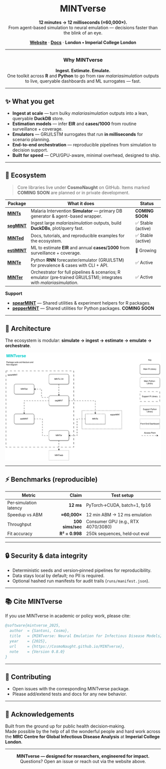 <div align="center">

# MINTverse

**12 minutes → 12 milliseconds (≈60,000×).**  
From agent-based simulation to neural emulation — decisions faster than the blink of an eye.

[**Website**](https://CosmoNaught.github.io/MINTverse) · [**Docs**](https://CosmoNaught.github.io/MINTverse/docs) · **London • Imperial College London**

</div>

---

<div align="center">

### Why MINTverse

**Ingest. Estimate. Emulate.**  
One toolkit across **R** and **Python** to go from raw *malariasimulation* outputs to live, queryable dashboards and ML surrogates — fast.

</div>


---

## ✨ What you get

- **Ingest at scale** — turn bulky *malariasimulation* outputs into a lean, queryable **DuckDB** store.
- **Estimation models** — infer **EIR** and **cases/1000** from routine surveillance + coverage.
- **Emulators** — GRU/LSTM surrogates that run **in milliseconds** for scenario planning.
- **End-to-end orchestration** — reproducible pipelines from simulation to decision support.
- **Built for speed** — CPU/GPU-aware, minimal overhead, designed to ship.

---

## 🧭 Ecosystem

> Core libraries live under **CosmoNaught** on GitHub. Items marked **COMING SOON** are planned or in private development.

| Package | What it does | Status |
|---|---|---|
| **[MINTs](https://github.com/CosmoNaught/MINTs)** | Malaria Intervention **Simulator** — primary DB generator & agent-based wrapper. | **COMING SOON** |
| **[segMINT](https://github.com/CosmoNaught/segMINT)** | Ingest large *malariasimulation* outputs, build **DuckDBs**, plot/query fast. | ✅ Stable (active) |
| **[MINTed](https://github.com/CosmoNaught/MINTed)** | Docs, tutorials, and reproducible examples for the ecosystem. | ✅ Stable (active) |
| **[estiMINT](https://github.com/CosmoNaught/estiMINT)** | ML to estimate **EIR** and annual **cases/1000** from surveillance + coverage. | 🚧 Growing |
| **[MINTe](https://github.com/CosmoNaught/minte)** | Python **RNN** forecaster/emulator (GRU/LSTM) for prevalence & cases with CLI + API. | ✅ Active |
| **[MINTer](https://github.com/CosmoNaught/MINTer)** | Orchestrator for full pipelines & scenarios; R emulator (pre‑trained GRU/LSTM); integrates with *malariasimulation*. | ✅ Active |

**Support**

- **[spearMINT](https://github.com/CosmoNaught/spearMINT)** — Shared utilities & experiment helpers for R packages.  
- **[pepperMINT](https://github.com/CosmoNaught/pepperMINT)** — Shared utilities for Python packages. **COMING SOON**

---

## 🧱 Architecture

The ecosystem is modular: **simulate → ingest → estimate → emulate → orchestrate**.

![MINTverse architecture](./architecture.svg)

---

## ⚡ Benchmarks (reproducible)

| Metric | Claim | Test setup |
|---|---:|---|
| Per‑simulation latency | **12 ms** | PyTorch→CUDA, batch=1, fp16 |
| Speedup vs ABM | **≈60,000×** | 12 min ABM → 12 ms emulation |
| Throughput | **100 sims/sec** | Consumer GPU (e.g., RTX 4070/3080) |
| Fit accuracy | **R² = 0.998** | 250k sequences, held‑out eval |

---

## 🔒 Security & data integrity

- Deterministic seeds and version‑pinned pipelines for reproducibility.
- Data stays local by default; no PII is required.
- Optional hashed run manifests for audit trails (`runs/manifest.json`).

---

## 📚 Cite MINTverse

If you use MINTverse in academic or policy work, please cite:

```bibtex
@software{mintverse_2025,
  author  = {Santoni, Cosmo},
  title   = {MINTverse: Neural Emulation for Infectious Disease Models},
  year    = {2025},
  url     = {https://CosmoNaught.github.io/MINTverse},
  note    = {Version 0.8.0}
}
```

---

## 🤝 Contributing

- Open issues with the corresponding MINTverse package.
- Please add/extend tests and docs for any new behavior.

---

## 🙌 Acknowledgements

Built from the ground up for public health decision‑making.  
Made possible by the help of all the wonderful people and hard work across the **MRC Centre for Global Infectious Disease Analysis** at **Imperial College London**.

---

<div align="center">

**MINTverse — designed for researchers, engineered for impact.**  
Questions? Open an issue or reach out via the website above.

</div>